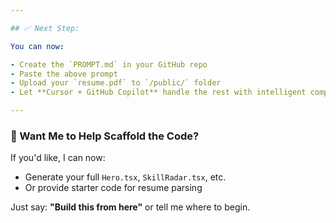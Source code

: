 ```yaml
---

## ✅ Next Step:

You can now:

- Create the `PROMPT.md` in your GitHub repo
- Paste the above prompt
- Upload your `resume.pdf` to `/public/` folder
- Let **Cursor + GitHub Copilot** handle the rest with intelligent completions

---
```


### 🧠 Want Me to Help Scaffold the Code?

If you'd like, I can now:
- Generate your full `Hero.tsx`, `SkillRadar.tsx`, etc.
- Or provide starter code for resume parsing

Just say: **"Build this from here"** or tell me where to begin.
